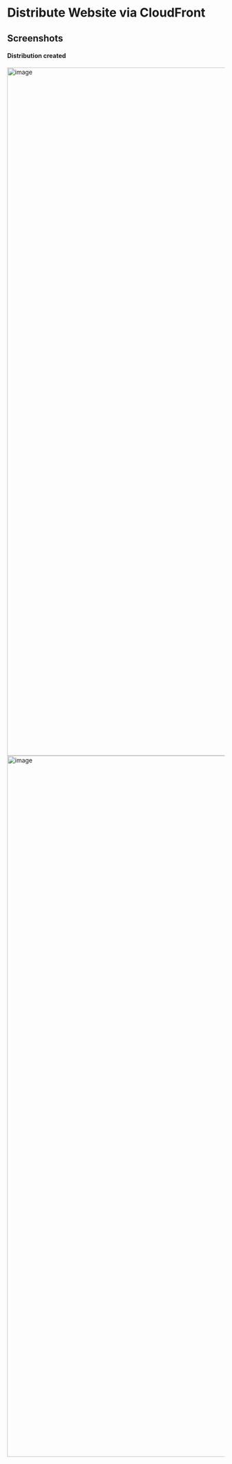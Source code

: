 # Distribute Website via CloudFront
## Screenshots
#### Distribution created
<img width="1593" alt="image" src="https://github.com/user-attachments/assets/5f14e593-a0dd-4220-8b14-c96a82884813">

<img width="1623" alt="image" src="https://github.com/user-attachments/assets/829cb0de-2852-46a0-ade0-38f46b6d3804">
